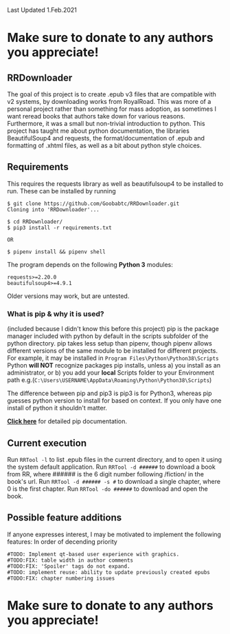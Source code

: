 Last Updated 1.Feb.2021
# Make sure to donate to any authors you appreciate!
## RRDownloader
The goal of this project is to create .epub v3 files that are compatible with v2 systems, by downloading works from RoyalRoad. This was more of a personal project rather than something for mass adoption, as sometimes I want reread books that authors take down for various reasons. Furthermore, it was a small but non-trivial introduction to python. This project has taught me about python documentation, the libraries BeautifulSoup4 and requests, the format/documentation of .epub and formatting of .xhtml files, as well as a bit about python style choices.

## Requirements
This requires the requests library as well as beautifulsoup4 to be installed to run. These can be installed by running
```shell
$ git clone https://github.com/Goobabtc/RRDownloader.git
Cloning into 'RRDownloader'...

$ cd RRDownloader/
$ pip3 install -r requirements.txt

OR

$ pipenv install && pipenv shell
```

The program depends on the following **Python 3** modules:
```python3
requests>=2.20.0
beautifulsoup4>=4.9.1
```
Older versions may work, but are untested.

### What is pip & why it is used?
(included because I didn't know this before this project)
pip is the package manager included with python by default in the scripts subfolder of the python directory.
pip takes less setup than pipenv, though pipenv allows different versions of the same module to be installed for different projects.
For example, it may be installed in `Program Files\Python\Python38\Scripts`
Python **will NOT** recognize packages pip installs, unless
	a) you install as an administrator, or 
	b) you add your **local** Scripts folder to your Environment path e.g.(`C:\Users\USERNAME\AppData\Roaming\Python\Python38\Scripts`)

The difference between pip and pip3 is pip3 is for Python3, whereas pip guesses python version to install for based on context. If you only have one install of python it shouldn't matter.

**[Click here](https://pip.pypa.io/en/stable/)** for detailed pip documentation.

## Current execution
Run `RRTool -l` to list .epub files in the current directory, and to open it using the system default application.
Run `RRTool -d ######` to download a book from RR, where ###### is the 6 digit number following /fiction/ in the book's url.
Run `RRTool -d ###### -s #` to download a single chapter, where 0 is the first chapter.
Run `RRTool -do ######` to download and open the book.

## Possible feature additions
If anyone expresses interest, I may be motivated to implement the following features:
In order of decending priority
	
	#TODO: Implement qt-based user experience with graphics.
	#TODO:FIX: table width in author comments
	#TODO:FIX: 'Spoiler' tags do not expand.
	#TODO: implement reuse: ability to update previously created epubs
	#TODO:FIX: chapter numbering issues

# Make sure to donate to any authors you appreciate!